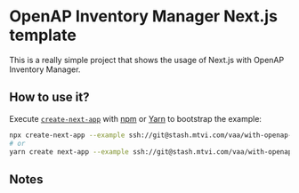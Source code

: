 # OpenAP Inventory Manager Next.js template

This is a really simple project that shows the usage of Next.js with OpenAP Inventory Manager.

## How to use it?

Execute [`create-next-app`](https://github.com/vercel/next.js/tree/canary/packages/create-next-app) with [npm](https://docs.npmjs.com/cli/init) or [Yarn](https://yarnpkg.com/lang/en/docs/cli/create/) to bootstrap the example:

```bash
npx create-next-app --example ssh://git@stash.mtvi.com/vaa/with-openap-inventory-manager.git with-typescript-app
# or
yarn create next-app --example ssh://git@stash.mtvi.com/vaa/with-openap-inventory-manager.git with-typescript-app
```

## Notes
